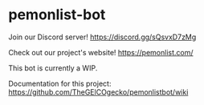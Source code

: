 ﻿# pemonlist-bot
Join our Discord server! https://discord.gg/sQsvxD7zMg

Check out our project's website! https://pemonlist.com/

This bot is currently a WIP.

Documentation for this project: https://github.com/TheGElCOgecko/pemonlistbot/wiki
